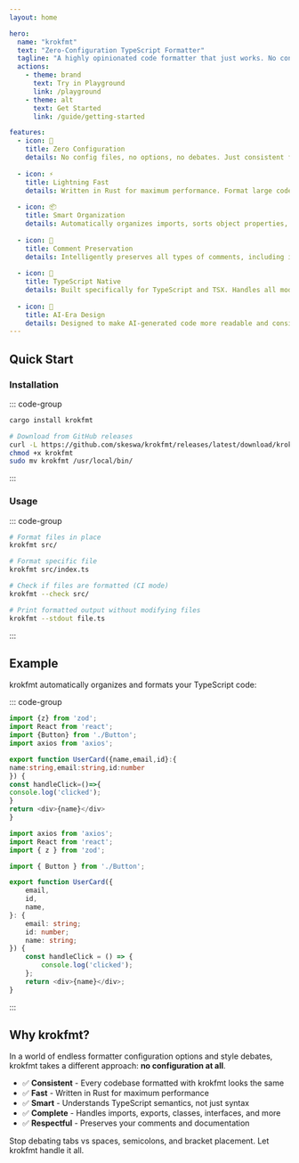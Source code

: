 ```yaml
---
layout: home

hero:
  name: "krokfmt"
  text: "Zero-Configuration TypeScript Formatter"
  tagline: "A highly opinionated code formatter that just works. No config files, no options, no debates."
  actions:
    - theme: brand
      text: Try in Playground
      link: /playground
    - theme: alt
      text: Get Started
      link: /guide/getting-started

features:
  - icon: 🎯
    title: Zero Configuration
    details: No config files, no options, no debates. Just consistent formatting that works out of the box. Focus on writing code, not arguing about style.
    
  - icon: ⚡
    title: Lightning Fast
    details: Written in Rust for maximum performance. Format large codebases in seconds with parallel processing and efficient AST manipulation.
    
  - icon: 📦
    title: Smart Organization
    details: Automatically organizes imports, sorts object properties, and orders class members by visibility. Your code stays clean and maintainable.
    
  - icon: 💬
    title: Comment Preservation
    details: Intelligently preserves all types of comments, including inline, JSDoc, and trailing comments. Your documentation stays intact.
    
  - icon: 🔧
    title: TypeScript Native
    details: Built specifically for TypeScript and TSX. Handles all modern TypeScript features including decorators, generics, and type assertions.
    
  - icon: 🤖
    title: AI-Era Design
    details: Designed to make AI-generated code more readable and consistent. Perfect for maintaining quality in the age of code generation.
---
```


## Quick Start

### Installation

::: code-group

```bash [cargo]
cargo install krokfmt
```

```bash [binary]
# Download from GitHub releases
curl -L https://github.com/skeswa/krokfmt/releases/latest/download/krokfmt-$(uname -s)-$(uname -m) -o krokfmt
chmod +x krokfmt
sudo mv krokfmt /usr/local/bin/
```

:::

### Usage

::: code-group

```bash [Format files]
# Format files in place
krokfmt src/

# Format specific file
krokfmt src/index.ts
```

```bash [Check mode]
# Check if files are formatted (CI mode)
krokfmt --check src/
```

```bash [Print output]
# Print formatted output without modifying files
krokfmt --stdout file.ts
```

:::

## Example

krokfmt automatically organizes and formats your TypeScript code:

::: code-group

```typescript [Before]
import {z} from 'zod';
import React from 'react';
import {Button} from './Button';
import axios from 'axios';

export function UserCard({name,email,id}:{
name:string,email:string,id:number
}) {
const handleClick=()=>{
console.log('clicked');
}
return <div>{name}</div>
}
```

```typescript [After]
import axios from 'axios';
import React from 'react';
import { z } from 'zod';

import { Button } from './Button';

export function UserCard({
    email,
    id,
    name,
}: {
    email: string;
    id: number;
    name: string;
}) {
    const handleClick = () => {
        console.log('clicked');
    };
    return <div>{name}</div>;
}
```

:::

## Why krokfmt?

In a world of endless formatter configuration options and style debates, krokfmt takes a different approach: **no configuration at all**. 

- ✅ **Consistent** - Every codebase formatted with krokfmt looks the same
- ✅ **Fast** - Written in Rust for maximum performance
- ✅ **Smart** - Understands TypeScript semantics, not just syntax
- ✅ **Complete** - Handles imports, exports, classes, interfaces, and more
- ✅ **Respectful** - Preserves your comments and documentation

Stop debating tabs vs spaces, semicolons, and bracket placement. Let krokfmt handle it all.